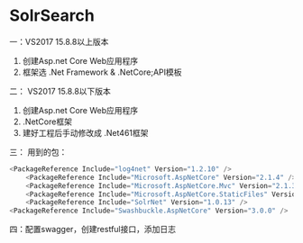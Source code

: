 # SolrSearch
一：VS2017 15.8.8以上版本 
1. 创建Asp.net Core Web应用程序
2. 框架选 .Net Framework  &  .NetCore;API模板

二： VS2017 15.8.8以下版本
1. 创建Asp.net Core Web应用程序
2. .NetCore框架
3. 建好工程后手动修改成 .Net461框架

三： 用到的包：
```csharp
<PackageReference Include="log4net" Version="1.2.10" />
    <PackageReference Include="Microsoft.AspNetCore" Version="2.1.4" />
    <PackageReference Include="Microsoft.AspNetCore.Mvc" Version="2.1.3" />
    <PackageReference Include="Microsoft.AspNetCore.StaticFiles" Version="2.1.1" />
    <PackageReference Include="SolrNet" Version="1.0.13" />
<PackageReference Include="Swashbuckle.AspNetCore" Version="3.0.0" />
```
四：配置swagger，创建restful接口，添加日志
